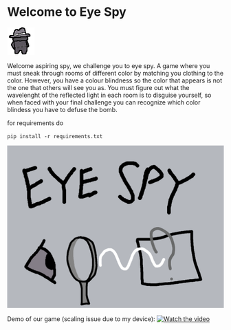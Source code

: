 # Welcome to Eye Spy

![Guy](Sprites/spy.png)

Welcome aspiring spy, we challenge you to eye spy. A game where you must sneak through rooms of different color by matching you clothing to the color. However, you have a colour blindness so the color that appears is not the one that others will see you as. You must figure out what the wavelenght of the reflected light in each room is to disguise yourself, so when faced with your final challenge you can recognize which color blindess you have to defuse the bomb.

for requirements do

```
pip install -r requirements.txt
```
![Splash Art](Sprites/Splash_Art.png)

Demo of our game (scaling issue due to my device):
[![Watch the video]()](https://youtu.be/vNO2keuzRVw)
